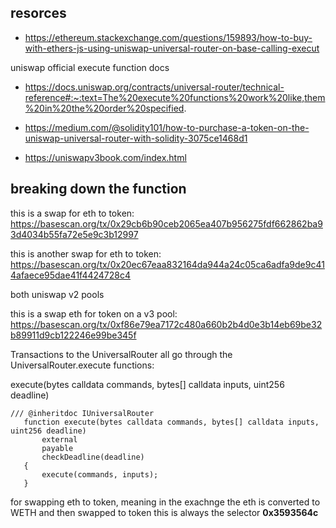 ## resorces

- https://ethereum.stackexchange.com/questions/159893/how-to-buy-with-ethers-js-using-uniswap-universal-router-on-base-calling-execut

uniswap official execute function docs
- https://docs.uniswap.org/contracts/universal-router/technical-reference#:~:text=The%20execute%20functions%20work%20like,them%20in%20the%20order%20specified.

- https://medium.com/@solidity101/how-to-purchase-a-token-on-the-uniswap-universal-router-with-solidity-3075ce1468d1

- https://uniswapv3book.com/index.html
## breaking down the function

this is a swap for eth to token: https://basescan.org/tx/0x29cb6b90ceb2065ea407b956275fdf662862ba93d4034b55fa72e5e9c3b12997

this is another swap for eth to token: https://basescan.org/tx/0x20ec67eaa832164da944a24c05ca6adfa9de9c414afaece95dae41f4424728c4

both uniswap v2 pools

this is a swap eth for token on a v3 pool: https://basescan.org/tx/0xf86e79ea7172c480a660b2b4d0e3b14eb69be32b89911d9cb122246e99be345f

Transactions to the UniversalRouter all go through the UniversalRouter.execute functions:

execute(bytes calldata commands, bytes[] calldata inputs, uint256 deadline)

 ```
 /// @inheritdoc IUniversalRouter
    function execute(bytes calldata commands, bytes[] calldata inputs, uint256 deadline)
        external
        payable
        checkDeadline(deadline)
    {
        execute(commands, inputs);
    }
 ```

 for swapping eth to token, meaning in the exachnge the eth is converted to WETH and then swapped to token
 this is always the selector __0x3593564c__